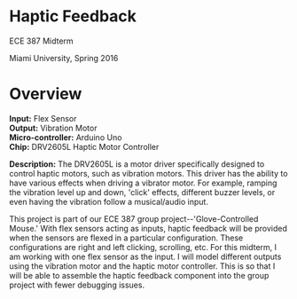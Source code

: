 # Haptic Feedback  
ECE 387 Midterm

Miami University, Spring 2016

# Overview

**Input:** Flex Sensor  
**Output:** Vibration Motor  
**Micro-controller:** Arduino Uno  
**Chip:** DRV2605L Haptic Motor Controller

**Description:** The DRV2605L is a motor driver specifically designed to control haptic motors, such as vibration motors. This driver has the ability to have various effects when driving a vibrator motor. For example, ramping the vibration level up and down, 'click' effects, different buzzer levels, or even having the vibration follow a musical/audio input. 

This project is part of our ECE 387 group project--'Glove-Controlled Mouse.' With flex sensors acting as inputs, haptic feedback will be provided when the sensors are flexed in a particular configuration. These configurations are right and left clicking, scrolling, etc. For this midterm, I am working with one flex sensor as the input. I will model different outputs using the vibration motor and the haptic motor controller. This is so that I will be able to assemble the haptic feedback component into the group project with fewer debugging issues. 